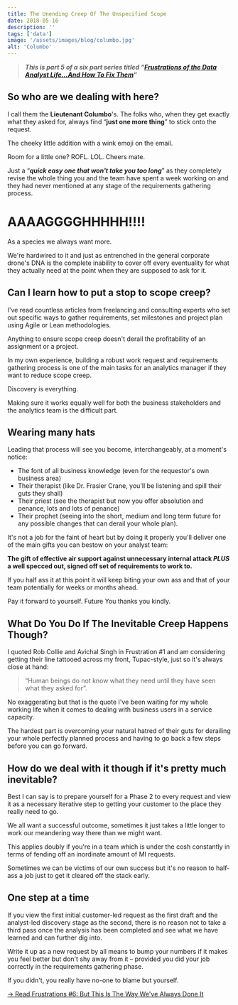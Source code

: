 ```yaml
---
title: The Unending Creep Of The Unspecified Scope
date: 2018-05-16
description: ''
tags: ['data']
image: '/assets/images/blog/columbo.jpg'
alt: 'Columbo'
---
```

> **_This is part 5 of a six part series titled &#8220;[Frustrations of the Data Analyst Life&#8230;And How To Fix Them](/frustrations-of-the-data-analyst-lifeand-how-to-fix-them/)&#8220;_**

## So who are we dealing with here?

I call them the **Lieutenant Columbo**'s. The folks who, when they get exactly what they asked for, always find “**just one more thing**” to stick onto the request.

The cheeky little addition with a wink emoji on the email.

Room for a little one? ROFL. LOL. Cheers mate.

Just a “_**quick easy one that won't take you too long**_” as they completely revise the whole thing you and the team have spent a week working on and they had never mentioned at any stage of the requirements gathering process.

# AAAAGGGGHHHHH!!!!

As a species we always want more.

We're hardwired to it and just as entrenched in the general corporate drone's DNA is the complete inability to cover off every eventuality for what they actually need at the point when they are supposed to ask for it.

## Can I learn how to put a stop to scope creep?

I've read countless articles from freelancing and consulting experts who set out specific ways to gather requirements, set milestones and project plan using Agile or Lean methodologies.

Anything to ensure scope creep doesn't derail the profitability of an assignment or a project.

In my own experience, building a robust work request and requirements gathering process is one of the main tasks for an analytics manager if they want to reduce scope creep.

Discovery is everything.

Making sure it works equally well for both the business stakeholders and the analytics team is the difficult part.

## Wearing many hats

Leading that process will see you become, interchangeably, at a moment's notice:

  * The font of all business knowledge (even for the requestor's own business area)
  * Their therapist (like Dr. Frasier Crane, you'll be listening and spill their guts they shall)
  * Their priest (see the therapist but now you offer absolution and penance, lots and lots of penance)
  * Their prophet (seeing into the short, medium and long term future for any possible changes that can derail your whole plan).

It's not a job for the faint of heart but by doing it properly you'll deliver one of the main gifts you can bestow on your analyst team:

**The gift of effective air support against unnecessary internal attack _PLUS_ a well specced out, signed off set of requirements to work to.**

If you half ass it at this point it will keep biting your own ass and that of your team potentially for weeks or months ahead.

Pay it forward to yourself. Future You thanks you kindly.

## What Do You Do If The Inevitable Creep Happens Though?

I quoted Rob Collie and Avichal Singh in Frustration #1 and am considering getting their line tattooed across my front, Tupac-style, just so it's always close at hand:

> “Human beings do not know what they need until they have seen what they asked for”.

No exaggerating but that is the quote I've been waiting for my whole working life when it comes to dealing with business users in a service capacity.

The hardest part is overcoming your natural hatred of their guts for derailing your whole perfectly planned process and having to go back a few steps before you can go forward.

## How do we deal with it though if it's pretty much inevitable?

Best I can say is to prepare yourself for a Phase 2 to every request and view it as a necessary iterative step to getting your customer to the place they really need to go.

We all want a successful outcome, sometimes it just takes a little longer to work our meandering way there than we might want.

This applies doubly if you're in a team which is under the cosh constantly in terms of fending off an inordinate amount of MI requests.

Sometimes we can be victims of our own success but it's no reason to half-ass a job just to get it cleared off the stack early.

## One step at a time

If you view the first initial customer-led request as the first draft and the analyst-led discovery stage as the second, there is no reason not to take a third pass once the analysis has been completed and see what we have learned and can further dig into.

Write it up as a new request by all means to bump your numbers if it makes you feel better but don't shy away from it – provided you did your job correctly in the requirements gathering phase.

If you didn't, you really have no-one to blame but yourself.

[-> Read Frustrations #6: But This Is The Way We've Always Done It](/but-this-is-the-way-weve-always-done-it/)